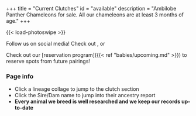 +++
title = "Current Clutches"
id = "available"
description = "Ambilobe Panther Chameleons for sale. All our chameleons are at least 3 months of age."
+++

{{< load-photoswipe >}}

Follow us on social media! Check out [<i class='fa fa-1x fa-facebook'></i>](https://www.facebook.com/jonmarkhill), [<i class='fab  fa-1x fa-tiktok'></i>](tiktok.com/@ipardalis) or [<i class='fa fa-1x fa-instagram'></i>](https://www.instagram.com/ipardalis/) 

Check out our [reservation program]({{< ref "babies/upcoming.md" >}}) to reserve spots from future pairings!


### Page info
- Click a lineage collage to jump to the clutch section
- Click the Sire/Dam name to jump into their ancestry report
- **Every animal we breed is well researched and we keep our records up-to-date**
